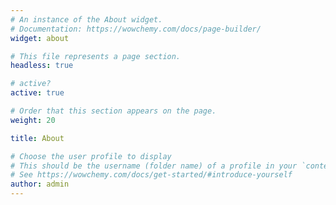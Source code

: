 ```yaml
---
# An instance of the About widget.
# Documentation: https://wowchemy.com/docs/page-builder/
widget: about

# This file represents a page section.
headless: true

# active?
active: true

# Order that this section appears on the page.
weight: 20

title: About

# Choose the user profile to display
# This should be the username (folder name) of a profile in your `content/authors/` folder.
# See https://wowchemy.com/docs/get-started/#introduce-yourself
author: admin
---
```

